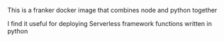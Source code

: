 This is a franker docker image that combines node and python together

I find it useful for deploying  Serverless framework functions written in python
